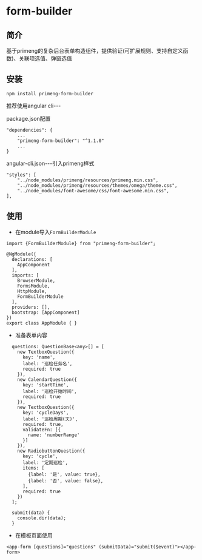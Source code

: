 # form-builder

## 简介
基于primeng的复杂后台表单构造组件，提供验证(可扩展规则、支持自定义函数)、关联项选值、弹窗选值

## 安装

```
npm install primeng-form-builder
```

推荐使用angular cli---

package.json配置
```
"dependencies": {
    ...
    "primeng-form-builder": "^1.1.0"
    ...
}

```
angular-cli.json---引入primeng样式


```
"styles": [
    "../node_modules/primeng/resources/primeng.min.css",
    "../node_modules/primeng/resources/themes/omega/theme.css",
    "../node_modules/font-awesome/css/font-awesome.min.css",
],
```


## 使用

- 在module导入`FormBuilderModule`

```
import {FormBuilderModule} from "primeng-form-builder";

@NgModule({
  declarations: [
    AppComponent
  ],
  imports: [
    BrowserModule,
    FormsModule,
    HttpModule,
    FormBuilderModule
  ],
  providers: [],
  bootstrap: [AppComponent]
})
export class AppModule { }
```

- 准备表单内容

```
  questions: QuestionBase<any>[] = [
    new TextboxQuestion({
      key: 'name',
      label: '巡检任务名',
      required: true
    }),
    new CalendarQuestion({
      key: 'startTime',
      label: '巡检开始时间',
      required: true
    }),
    new TextboxQuestion({
      key: 'cycleDays',
      label: '巡检周期(天)',
      required: true,
      validateFn: [{
        name: 'numberRange'
      }]
    }),
    new RadiobuttonQuestion({
      key: 'cycle',
      label: '定期巡检',
      items: [
        {label: '是', value: true},
        {label: '否', value: false},
      ],
      required: true
    })
  ];

  submit(data) {
    console.dir(data);
  }
```

- 在模板页面使用

```
<app-form [questions]="questions" (submitData)="submit($event)"></app-form>
```